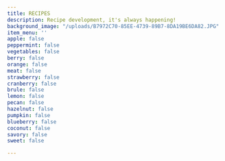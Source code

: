 ```yaml
---
title: RECIPES
description: Recipe development, it's always happening!
background_image: "/uploads/B7972C70-85EE-4739-89B7-8DA19BE6DA82.JPG"
item_menu: ''
apple: false
peppermint: false
vegetables: false
berry: false
orange: false
meat: false
strawberry: false
cranberry: false
brule: false
lemon: false
pecan: false
hazelnut: false
pumpkin: false
blueberry: false
coconut: false
savory: false
sweet: false

---
```

